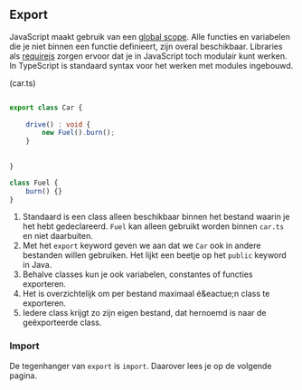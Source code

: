 ## Export

JavaScript maakt gebruik van een [global scope](http://www.w3schools.com/js/js_scope.asp). Alle functies en variabelen
die je niet binnen een functie definieert, zijn overal beschikbaar. Libraries als [requirejs](http://requirejs.org/)
zorgen ervoor dat je in JavaScript toch modulair kunt werken. In TypeScript is standaard syntax voor het werken met
modules ingebouwd.

(car.ts)

```TypeScript

export class Car {
    
    drive() : void {
        new Fuel().burn();
    }
    
    
}

class Fuel {
    burn() {}
}
```

1. Standaard is een class alleen beschikbaar binnen het bestand waarin je het hebt gedeclareerd. `Fuel` kan alleen 
   gebruikt worden binnen `car.ts` en niet daarbuiten.
2. Met het `export` keyword geven we aan dat we `Car` ook in andere bestanden willen gebruiken. Het lijkt een beetje op
   het `public` keyword in Java.
3. Behalve classes kun je ook variabelen, constantes of functies exporteren.
4. Het is overzichtelijk om per bestand maximaal &eacute;&eactue;n class te exporteren.
5. Iedere class krijgt zo zijn eigen bestand, dat hernoemd is naar de ge&euml;xporteerde class.

### Import

De tegenhanger van `export` is `import`. Daarover lees je op de volgende pagina.